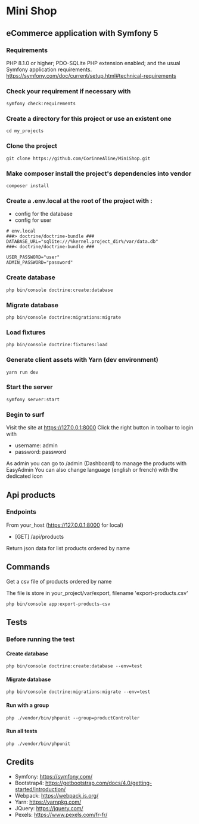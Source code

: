 # Mini Shop
## eCommerce application with Symfony 5
### Requirements
PHP 8.1.0 or higher;
PDO-SQLite PHP extension enabled;
and the usual Symfony application requirements.
https://symfony.com/doc/current/setup.html#technical-requirements

### Check your requirement if necessary with
```symfony check:requirements```
### Create a directory for this project or use an existent one
```cd my_projects```
### Clone the project
```git clone https://github.com/CorinneAline/MiniShop.git```
### Make composer install the project's dependencies into vendor
```composer install```
### Create a .env.local at the root of the project with :
- config for the database
- config for user
```
# env.local
###> doctrine/doctrine-bundle ###
DATABASE_URL="sqlite:///%kernel.project_dir%/var/data.db"
###< doctrine/doctrine-bundle ###

USER_PASSWORD="user"
ADMIN_PASSWORD="password"
```
### Create database
```php bin/console doctrine:create:database```
### Migrate database
```php bin/console doctrine:migrations:migrate```
### Load fixtures
```php bin/console doctrine:fixtures:load```
### Generate client assets with Yarn (dev environment)
```yarn run dev```
### Start the server
```symfony server:start```
### Begin to surf

Visit the site at https://127.0.0.1:8000
Click the right button in toolbar to login with
- username: admin
- password: password

As admin you can go to /admin (Dashboard) to manage the products with EasyAdmin
You can also change language (english or french) with the dedicated icon

## Api products

### Endpoints

From your_host (https://127.0.0.1:8000 for local)
- [GET] /api/products

Return json data for list products ordered by name

## Commands

Get a csv file of products ordered by name

The file is store in your_project/var/export, filename 'export-products.csv'

```php bin/console app:export-products-csv```

## Tests

### Before running the test
#### Create database
```php bin/console doctrine:create:database --env=test```
#### Migrate database
```php bin/console doctrine:migrations:migrate --env=test```
#### Run with a group
```php ./vendor/bin/phpunit --group=productController```
#### Run all tests
```php ./vendor/bin/phpunit```

## Credits
- Symfony: https://symfony.com/
- Bootstrap4: https://getbootstrap.com/docs/4.0/getting-started/introduction/
- Webpack: https://webpack.js.org/
- Yarn: https://yarnpkg.com/
- JQuery: https://jquery.com/
- Pexels: https://www.pexels.com/fr-fr/


